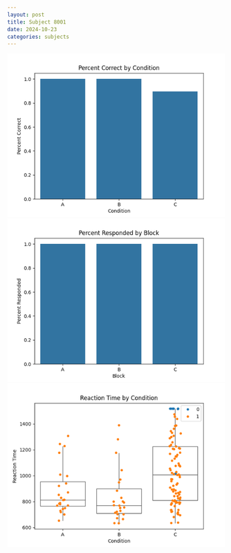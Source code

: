 ```yaml
---
layout: post
title: Subject 8001
date: 2024-10-23
categories: subjects
---
```


![](data/8001/run-5/8001_ATS_percent_correct.png)
![](data/8001/run-5/8001_ATS_percent_responded.png)
![](data/8001/run-5/8001_ATS_rt.png)
